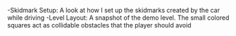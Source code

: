 -Skidmark Setup: A look at how I set up the skidmarks created by the car while driving
-Level Layout: A snapshot of the demo level. The small colored squares act as collidable obstacles that the player should avoid
